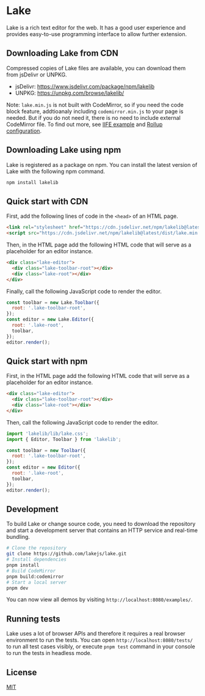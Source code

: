# Lake

Lake is a rich text editor for the web. It has a good user experience and provides easy-to-use programming interface to allow further extension.

## Downloading Lake from CDN

Compressed copies of Lake files are available, you can download them from jsDelivr or UNPKG.

* jsDelivr: https://www.jsdelivr.com/package/npm/lakelib
* UNPKG: https://unpkg.com/browse/lakelib/

Note: `lake.min.js` is not built with CodeMirror, so if you need the code block feature, addtioanaly including `codemirror.min.js` to your page is needed. But if you do not need it, there is no need to include external CodeMirror file. To find out more, see [IIFE example](https://github.com/lakejs/lake/blob/master/examples/iife.html) and [Rollup configuration](https://github.com/lakejs/lake/blob/master/rollup.config.mjs).

## Downloading Lake using npm

Lake is registered as a package on npm. You can install the latest version of Lake with the following npm command.

```bash
npm install lakelib
```

## Quick start with CDN

First, add the following lines of code in the `<head>` of an HTML page.

```html
<link rel="stylesheet" href="https://cdn.jsdelivr.net/npm/lakelib@latest/dist/lake.min.css" />
<script src="https://cdn.jsdelivr.net/npm/lakelib@latest/dist/lake.min.js"></script>
```

Then, in the HTML page add the following HTML code that will serve as a placeholder for an editor instance.

```html
<div class="lake-editor">
  <div class="lake-toolbar-root"></div>
  <div class="lake-root"></div>
</div>
```

Finally, call the following JavaScript code to render the editor.

```js
const toolbar = new Lake.Toolbar({
  root: '.lake-toolbar-root',
});
const editor = new Lake.Editor({
  root: '.lake-root',
  toolbar,
});
editor.render();
```

## Quick start with npm

First, in the HTML page add the following HTML code that will serve as a placeholder for an editor instance.

```html
<div class="lake-editor">
  <div class="lake-toolbar-root"></div>
  <div class="lake-root"></div>
</div>
```

Then, call the following JavaScript code to render the editor.

```js
import 'lakelib/lib/lake.css';
import { Editor, Toolbar } from 'lakelib';

const toolbar = new Toolbar({
  root: '.lake-toolbar-root',
});
const editor = new Editor({
  root: '.lake-root',
  toolbar,
});
editor.render();
```

## Development

To build Lake or change source code, you need to download the repository and start a development server that contains an HTTP service and real-time bundling.

``` bash
# Clone the repository
git clone https://github.com/lakejs/lake.git
# Install dependencies
pnpm install
# Build CodeMirror
pnpm build:codemirror
# Start a local server
pnpm dev
```

You can now view all demos by visiting `http://localhost:8080/examples/`.

## Running tests

Lake uses a lot of browser APIs and therefore it requires a real browser environment to run the tests. You can open `http://localhost:8080/tests/` to run all test cases visibly, or execute `pnpm test` command in your console to run the tests in headless mode.

## License

[MIT](https://github.com/lakejs/lake/blob/master/LICENSE)
